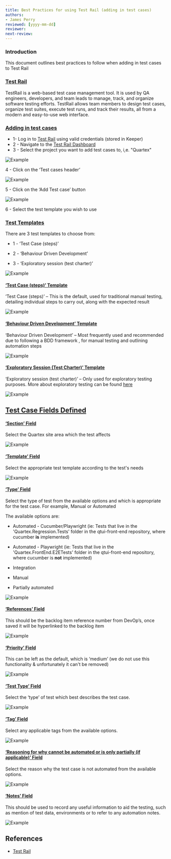 ```yaml
---
title: Best Practices for using Test Rail (adding in test cases)
authors: 
- James Perry
reviewed: [yyyy-mm-dd]
reviewer:
next-review: 
---
```


### Introduction
This document outlines best practices to follow when adding in test cases to Test Rail

### <u>Test Rail</u>
TestRail is a web-based test case management tool. It is used by QA engineers, developers, and team leads to manage, track, and organize software testing efforts. TestRail allows team members to design test cases, organize test suites, execute test runs, and track their results, all from a modern and easy-to-use web interface. 

### <u>Adding in test cases</u>

- 1- Log in to [Test Rail](https://ampd.testrail.io) using valid credentials (stored in Keeper)
- 2 - Navigate to the [Test Rail Dashboard](https://ampd.testrail.io/index.php?/dashboard)
- 3 - Select the project you want to add test cases to, i,e. "Quartex"

![Example](test-rail-best-practices-pics\1-quartex-project.png) 

4 - Click on the ‘Test cases header’

![Example](test-rail-best-practices-pics\2-test-case-header.png)  

5 - Click on the ‘Add Test case’ button

![Example](test-rail-best-practices-pics\3-add-test-case.png)  

6 - Select the test template you wish to use

### <u>Test Templates</u>

There are 3 test templates to choose from:

- 1 - ‘Test Case (steps)’

- 2 - ‘Behaviour Driven Development’ 

- 3 -  ‘Exploratory session (test charter)’ 
    
![Example](test-rail-best-practices-pics\4-templates.png) 

#### <u>‘Test Case (steps)’ Template</u>

‘Test Case (steps)’ –  This is the default, used for traditional manual testing, detailing individual steps to carry out, along with the expected result

![Example](test-rail-best-practices-pics\5-test-case-steps-template.png) 

#### <u>‘Behaviour Driven Development’ Template</u>

‘Behaviour Driven Development’ – Most frequently used and recommended due to following a BDD framework , for manual testing and outlining automation steps

![Example](test-rail-best-practices-pics\6-bdd-template.png) 

#### <u>‘Exploratory Session (Test Charter)’ Template</u>

‘Exploratory session (test charter)’ – Only used for exploratory testing purposes. More about exploratory testing can be found [here](docs\Ways-of-Working\Guides\Exploratory-Testing.md) 

![Example](test-rail-best-practices-pics\7-exploratory-template.png) 


## <u>Test Case Fields Defined</u>

#### <u>‘Section’ Field</u>

Select the Quartex site area which the test affects

![Example](test-rail-best-practices-pics\8-section-field.png) 

#### <u>‘Template’ Field</u>

Select the appropriate test template according to the test's needs


![Example](test-rail-best-practices-pics\9-template-field.png) 

#### <u>‘Type’ Field</u>

Select the type of test from the available options and which is appropriate for the test case. For example, Manual or Automated

The available options are:

- Automated - Cucumber/Playwright (ie: Tests that live in the 'Quartex.Regression.Tests' folder in the qtui-front-end repository, where cucumber <b>is</b> implemented)

- Automated - Playwright (ie: Tests that live in the 'Quartex.FrontEnd.E2ETests' folder in the qtui-front-end repository, where cucumber is <b>not</b>  implemented)

- Integration 

- Manual

- Partially automated


![Example](test-rail-best-practices-pics\10-type-field.png) 

#### <u>‘References’ Field</u>

This should be the backlog item reference number from DevOp’s, once saved it will be hyperlinked to the backlog item


![Example](test-rail-best-practices-pics\11-references-field.png) 

#### <u>‘Priority’ Field</u>

This can be left as the default, which is ‘medium’ (we do not use this functionality & unfortunately it can't be removed)


![Example](test-rail-best-practices-pics\12-priority-field.png) 

#### <u>‘Test Type’ Field</u>

Select the ‘type’ of test which best describes the test case. 


![Example](test-rail-best-practices-pics\14-test-type-field.png) 

#### <u>‘Tag’ Field</u>

Select any applicable tags from the available options. 

![Example](test-rail-best-practices-pics\13-tag-field.png) 

#### <u>‘Reasoning for why cannot be automated or is only partially (if applicable)’ Field</u>

Select the reason why the test case is not automated from the available options.

![Example](test-rail-best-practices-pics\15-reasoning-why-field.png) 

#### <u>‘Notes’ Field</u>

This should be used to record any useful information to aid the testing, such as mention of test data, environments or to refer to any automation notes. 

![Example](test-rail-best-practices-pics\16-notes-field.png)  



## References
- [Test Rail](https://ampd.testrail.io/)
